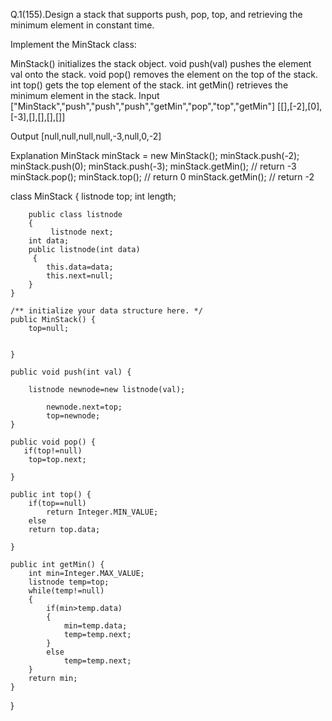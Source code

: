 Q.1(155).Design a stack that supports push, pop, top, and retrieving the minimum element in constant time.

Implement the MinStack class:

MinStack() initializes the stack object.
void push(val) pushes the element val onto the stack.
void pop() removes the element on the top of the stack.
int top() gets the top element of the stack.
int getMin() retrieves the minimum element in the stack.
 Input
["MinStack","push","push","push","getMin","pop","top","getMin"]
[[],[-2],[0],[-3],[],[],[],[]]

Output
[null,null,null,null,-3,null,0,-2]

Explanation
MinStack minStack = new MinStack();
minStack.push(-2);
minStack.push(0);
minStack.push(-3);
minStack.getMin(); // return -3
minStack.pop();
minStack.top();    // return 0
minStack.getMin(); // return -2
 
 
 class MinStack {
    listnode top;
    int length;
    
       
        public class listnode
        {
             listnode next;
        int data;
        public listnode(int data)
         {
            this.data=data;
            this.next=null;
        }
    }

    /** initialize your data structure here. */
    public MinStack() {
        top=null;
       
       
    }
    
    public void push(int val) {
        
        listnode newnode=new listnode(val);
        
            newnode.next=top;
            top=newnode;
    }
    
    public void pop() {
       if(top!=null)
        top=top.next;
        
    }
    
    public int top() {
        if(top==null)
            return Integer.MIN_VALUE;
        else
        return top.data;
        
    }
    
    public int getMin() {
        int min=Integer.MAX_VALUE;
        listnode temp=top;
        while(temp!=null)
        {
            if(min>temp.data)
            {
                min=temp.data;
                temp=temp.next;
            }
            else
                temp=temp.next;
        }
        return min;
    }
}

